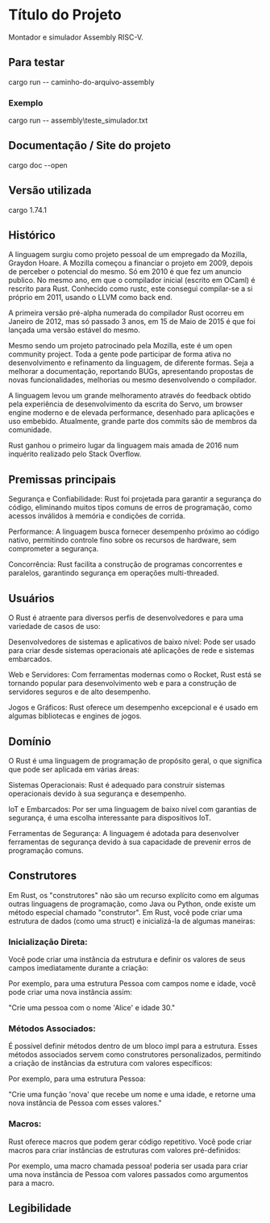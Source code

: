 # Título do Projeto
Montador e simulador Assembly RISC-V.
## Para testar
cargo run -- caminho-do-arquivo-assembly
### Exemplo
cargo run -- assembly\teste_simulador.txt
## Documentação / Site do projeto
cargo doc --open
## Versão utilizada
cargo 1.74.1
## Histórico
A linguagem surgiu como projeto pessoal de um empregado da Mozilla, Graydon Hoare. A Mozilla começou a financiar o projeto em 2009, depois de perceber o potencial do mesmo. Só em 2010 é que fez um anuncio publico. No mesmo ano, em que o compilador inicial (escrito em OCaml) é rescrito para Rust. Conhecido como rustc, este consegui compilar-se a si próprio em 2011, usando o LLVM como back end.

A primeira versão pré-alpha numerada do compilador Rust ocorreu em Janeiro de 2012, mas só passado 3 anos, em 15 de Maio de 2015 é que foi lançada uma versão estável do mesmo.

Mesmo sendo um projeto patrocinado pela Mozilla, este é um open community project. Toda a gente pode participar de forma ativa no desenvolvimento e refinamento da linguagem, de diferente formas. Seja a melhorar a documentação, reportando BUGs, apresentando propostas de novas funcionalidades, melhorias ou mesmo desenvolvendo o compilador.

A linguagem levou um grande melhoramento através do feedback obtido pela experiência de desenvolvimento da escrita do Servo, um browser engine moderno e de elevada performance, desenhado para aplicações e uso embebido. Atualmente, grande parte dos commits são de membros da comunidade.

Rust ganhou o primeiro lugar da linguagem mais amada de 2016 num inquérito realizado pelo Stack Overflow.
## Premissas principais

Segurança e Confiabilidade: Rust foi projetada para garantir a segurança do código, eliminando muitos tipos comuns de erros de programação, como acessos inválidos à memória e condições de corrida.

Performance: A linguagem busca fornecer desempenho próximo ao código nativo, permitindo controle fino sobre os recursos de hardware, sem comprometer a segurança.

Concorrência: Rust facilita a construção de programas concorrentes e paralelos, garantindo segurança em operações multi-threaded.

## Usuários

O Rust é atraente para diversos perfis de desenvolvedores e para uma variedade de casos de uso:

Desenvolvedores de sistemas e aplicativos de baixo nível: Pode ser usado para criar desde sistemas operacionais até aplicações de rede e sistemas embarcados.

Web e Servidores: Com ferramentas modernas como o Rocket, Rust está se tornando popular para desenvolvimento web e para a construção de servidores seguros e de alto desempenho.

Jogos e Gráficos: Rust oferece um desempenho excepcional e é usado em algumas bibliotecas e engines de jogos.

## Domínio

O Rust é uma linguagem de programação de propósito geral, o que significa que pode ser aplicada em várias áreas:

Sistemas Operacionais: Rust é adequado para construir sistemas operacionais devido à sua segurança e desempenho.

IoT e Embarcados: Por ser uma linguagem de baixo nível com garantias de segurança, é uma escolha interessante para dispositivos IoT.

Ferramentas de Segurança: A linguagem é adotada para desenvolver ferramentas de segurança devido à sua capacidade de prevenir erros de programação comuns.

## Construtores

Em Rust, os "construtores" não são um recurso explícito como em algumas outras linguagens de programação, como Java ou Python, onde existe um método especial chamado "construtor". Em Rust, você pode criar uma estrutura de dados (como uma struct) e inicializá-la de algumas maneiras:

### Inicialização Direta:
Você pode criar uma instância da estrutura e definir os valores de seus campos imediatamente durante a criação:

Por exemplo, para uma estrutura Pessoa com campos nome e idade, você pode criar uma nova instância assim:

"Crie uma pessoa com o nome 'Alice' e idade 30."

### Métodos Associados:
É possível definir métodos dentro de um bloco impl para a estrutura. Esses métodos associados servem como construtores personalizados, permitindo a criação de instâncias da estrutura com valores específicos:

Por exemplo, para uma estrutura Pessoa:

"Crie uma função 'nova' que recebe um nome e uma idade, e retorne uma nova instância de Pessoa com esses valores."

### Macros:
Rust oferece macros que podem gerar código repetitivo. Você pode criar macros para criar instâncias de estruturas com valores pré-definidos:

Por exemplo, uma macro chamada pessoa! poderia ser usada para criar uma nova instância de Pessoa com valores passados como argumentos para a macro.

## Legibilidade


